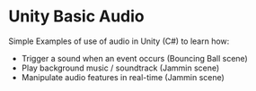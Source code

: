 # Unity Basic Audio

Simple Examples of use of audio in Unity (C#) to learn how:
- Trigger a sound when an event occurs (Bouncing Ball scene)
- Play background music / soundtrack (Jammin scene)
- Manipulate audio features in real-time (Jammin scene)
